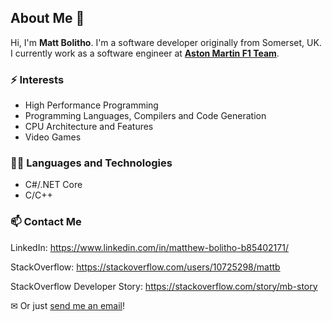 ## About Me 👋
Hi, I'm **Matt Bolitho**. I'm a software developer originally from Somerset, UK.
I currently work as a software engineer at **[Aston Martin F1 Team](https://www.astonmartinf1.com "Aston Martin F1 Team Website")**.

### ⚡ Interests
- High Performance Programming
- Programming Languages, Compilers and Code Generation
- CPU Architecture and Features
- Video Games

### 👨‍💻 Languages and Technologies
- C#/.NET Core
- C/C++

### 📫 Contact Me

LinkedIn: https://www.linkedin.com/in/matthew-bolitho-b85402171/

StackOverflow: https://stackoverflow.com/users/10725298/mattb

StackOverflow Developer Story: https://stackoverflow.com/story/mb-story

✉ Or just [send me an email](mailto:matt.bolitho.software@gmail.com)!
